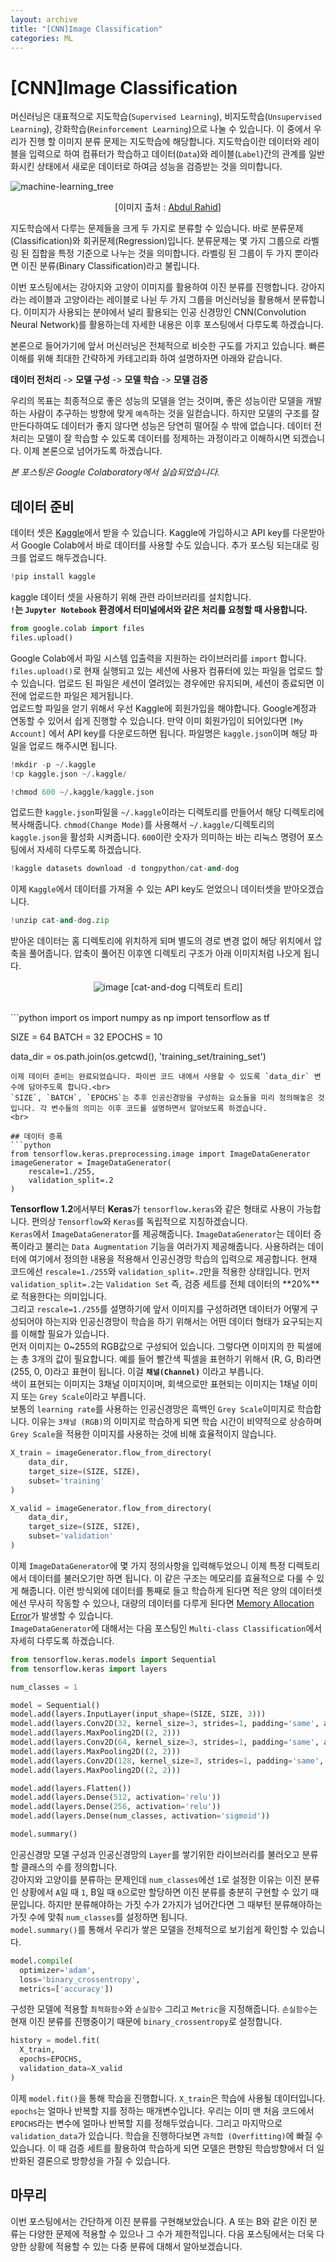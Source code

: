 ```yaml
---
layout: archive
title: "[CNN]Image Classification"
categories: ML
---
```


<!-- Cat vs Dog, Data Augmentation, Adversarial Attack -->

# [CNN]Image Classification
머신러닝은 대표적으로 지도학습(`Supervised Learning`), 비지도학습(`Unsupervised Learning`), 강화학습(`Reinforcement Learning`)으로 나눌 수 있습니다. 이 중에서 우리가 진행 할 이미지 분류 문제는 지도학습에 해당합니다. 지도학습이란 데이터와 레이블을 입력으로 하여 컴퓨터가 학습하고 데이터(`Data`)와 레이블(`Label`)간의 관계를 일반화시킨 상태에서 새로운 데이터로 하여금 성능을 검증받는 것을 의미합니다.

![machine-learning_tree](https://user-images.githubusercontent.com/39876295/123266015-9504c480-d536-11eb-97c6-25eb5add3fca.png)

<center>

[이미지 출처 : [Abdul Rahid](https://www.slideshare.net/awahid/big-data-and-machine-learning-for-businesses)]
</center>

지도학습에서 다루는 문제들을 크게 두 가지로 분류할 수 있습니다. 바로 분류문제(Classification)와 회귀문제(Regression)입니다. 분류문제는 몇 가지 그룹으로 라벨링 된 집합을 특정 기준으로 나누는 것을 의미합니다. 라벨링 된 그룹이 두 가지 뿐이라면 이진 분류(Binary Classification)라고 불립니다.

이번 포스팅에서는 강아지와 고양이 이미지를 활용하여 이진 분류를 진행합니다. 강아지라는 레이블과 고양이라는 레이블로 나뉜 두 가지 그룹을 머신러닝을 활용해서 분류합니다. 이미지가 사용되는 분야에서 널리 활용되는 인공 신경망인 CNN(Convolution Neural Network)를 활용하는데 자세한 내용은 이후 포스팅에서 다루도록 하겠습니다.

본론으로 들어가기에 앞서 머신러닝은 전체적으로 비슷한 구도를 가지고 있습니다. 빠른 이해를 위해 최대한 간략하게 카테고리화 하여 설명하자면 아래와 같습니다.

**데이터 전처리** -> **모델 구성** -> **모델 학습** -> **모델 검증**

우리의 목표는 최종적으로 좋은 성능의 모델을 얻는 것이며, 좋은 성능이란 모델을 개발하는 사람이 추구하는 방향에 맞게 `예측`하는 것을 일컫습니다. 하지만 모델의 구조를 잘 만든다하여도 데이터가 좋지 않다면 성능은 당연히 떨어질 수 밖에 없습니다. 데이터 전처리는 모델이 잘 학습할 수 있도록 데이터를 정제하는 과정이라고 이해하시면 되겠습니다. 이제 본론으로 넘어가도록 하겠습니다.

*본 포스팅은 Google Colaboratory에서 실습되었습니다.*

<!-- 가끔 403 forbidden이 뜨면 kaggle에서 대회에 참여하지 않아서 그런 것이다. -->

## 데이터 준비
데이터 셋은 [Kaggle](https://www.kaggle.com/shaunthesheep/microsoft-catsvsdogs-dataset)에서 받을 수 있습니다. Kaggle에 가입하시고 API key를 다운받아서 Google Colab에서 바로 데이터를 사용할 수도 있습니다. 추가 포스팅 되는대로 링크를 업로드 해두겠습니다.

```python
!pip install kaggle
```
kaggle 데이터 셋을 사용하기 위해 관련 라이브러리를 설치합니다. <br>
**`!`는 `Jupyter Notebook` 환경에서 터미널에서와 같은 처리를 요청할 때 사용합니다.**
<br>
```python
from google.colab import files
files.upload()
```
Google Colab에서 파일 시스템 입출력을 지원하는 라이브러리를 `import` 합니다. `files.upload()`로 현재 실행되고 있는 세션에 사용자 컴퓨터에 있는 파일을 업로드 할 수 있습니다. 업로드 된 파일은 세션이 열려있는 경우에만 유지되며, 세션이 종료되면 이전에 업로드한 파일은 제거됩니다.<br>
업로드할 파일을 얻기 위해서 우선 Kaggle에 회원가입을 해야합니다. Google계정과 연동할 수 있어서 쉽게 진행할 수 있습니다. 만약 이미 회원가입이 되어있다면 `[My Account]` 에서 API key를 다운로드하면 됩니다. 파일명은 `kaggle.json`이며 해당 파일을 업로드 해주시면 됩니다.
<br>

```python
!mkdir -p ~/.kaggle
!cp kaggle.json ~/.kaggle/

!chmod 600 ~/.kaggle/kaggle.json
```
업로드한 `kaggle.json`파일을 `~/.kaggle`이라는 디렉토리를 만들어서 해당 디렉토리에 복사해줍니다. `chmod(Change Mode)`를 사용해서 `~/.kaggle/`디렉토리의 `kaggle.json`을 활성화 시켜줍니다. `600`이란 숫자가 의미하는 바는 리눅스 명령어 포스팅에서 자세히 다루도록 하겠습니다.
<br>

```python
!kaggle datasets download -d tongpython/cat-and-dog
```
이제 `Kaggle`에서 데이터를 가져올 수 있는 API key도 얻었으니 데이터셋을 받아오겠습니다.
<br>

```python
!unzip cat-and-dog.zip
```
받아온 데이터는 홈 디렉토리에 위치하게 되며 별도의 경로 변경 없이 해당 위치에서 압축을 풀어줍니다. 압축이 풀어진 이후엔 디렉토리 구조가 아래 이미지처럼 나오게 됩니다.
<center>

![image](https://user-images.githubusercontent.com/39876295/123631671-fa67f680-d851-11eb-9d27-d8a4f14c0c67.png)
[cat-and-dog 디렉토리 트리]
</center>

<br>
```python
import os
import numpy as np
import tensorflow as tf

SIZE = 64
BATCH = 32
EPOCHS = 10

data_dir = os.path.join(os.getcwd(), 'training_set/training_set')
```
이제 데이터 준비는 완료되었습니다. 파이썬 코드 내에서 사용할 수 있도록 `data_dir` 변수에 담아주도록 합니다.<br>
`SIZE`, `BATCH`, `EPOCHS`는 추후 인공신경망을 구성하는 요소들을 미리 정의해놓은 것 입니다. 각 변수들의 의미는 이후 코드를 설명하면서 알아보도록 하겠습니다.
<br>

## 데이터 증폭
```python
from tensorflow.keras.preprocessing.image import ImageDataGenerator
imageGenerator = ImageDataGenerator(
    rescale=1./255,
    validation_split=.2
)
```
**Tensorflow 1.2**에서부터 **Keras**가 `tensorflow.keras`와 같은 형태로 사용이 가능합니다. 편의상 `Tensorflow`와 `Keras`를 독립적으로 지칭하겠습니다. <br>
`Keras`에서 `ImageDataGenerator`를 제공해줍니다. `ImageDataGenerator`는 데이터 증폭이라고 불리는 `Data Augmentation` 기능을 여러가지 제공해줍니다. 사용하려는 데이터에 여기에서 정의한 내용을 적용해서 인공신경망 학습의 입력으로 제공합니다. 현재 코드에선 `rescale=1./255`와 `validation_split=.2`만을 적용한 상태입니다. 먼저 `validation_split=.2`는 `Validation Set` 즉, 검증 세트를 전체 데이터의 **20%**로 적용한다는 의미입니다. <br>
그리고 `rescale=1./255`를 설명하기에 앞서 이미지를 구성하려면 데이터가 어떻게 구성되어야 하는지와 인공신경망이 학습을 하기 위해서는 어떤 데이터 형태가 요구되는지를 이해할 필요가 있습니다.<br>
먼저 이미지는 0~255의 RGB값으로 구성되어 있습니다. 그렇다면 이미지의 한 픽셀에는 총 3개의 값이 필요합니다. 예를 들어 빨간색 픽셀을 표현하기 위해서 (R, G, B)라면 (255, 0, 0)라고 표현이 됩니다. 이걸 **`채널(Channel)`** 이라고 부릅니다.<br>
색이 표현되는 이미지는 3채널 이미지이며, 회색으로만 표현되는 이미지는 1채널 이미지 또는 `Grey Scale`이라고 부릅니다.<br>
보통의 `learning rate`를 사용하는 인공신경망은 흑백인 `Grey Scale`이미지로 학습합니다. 이유는 `3채널 (RGB)`의 이미지로 학습하게 되면 학습 시간이 비약적으로 상승하며 `Grey Scale`을 적용한 이미지를 사용하는 것에 비해 효율적이지 않습니다.
<br>

```python
X_train = imageGenerator.flow_from_directory(
    data_dir,
    target_size=(SIZE, SIZE),
    subset='training'
)

X_valid = imageGenerator.flow_from_directory(
    data_dir,
    target_size=(SIZE, SIZE),
    subset='validation'
)
```
이제 `ImageDataGenerator`에 몇 가지 정의사항을 입력해두었으니 이제 특정 디렉토리에서 데이터를 불러오기만 하면 됩니다. 이 같은 구조는 메모리를 효율적으로 다룰 수 있게 해줍니다. 이런 방식외에 데이터를 통째로 들고 학습하게 된다면 적은 양의 데이터셋에선 무사히 작동할 수 있으나, 대량의 데이터를 다루게 된다면 [Memory Allocation Error](https://stackoverflow.com/questions/60487683/why-am-i-getting-memory-allocation-error-even-on-batch-size-1)가 발생할 수 있습니다.<br>
`ImageDataGenerator`에 대해서는 다음 포스팅인 `Multi-class Classification`에서 자세히 다루도록 하겠습니다.
<br>

```python
from tensorflow.keras.models import Sequential
from tensorflow.keras import layers

num_classes = 1

model = Sequential()
model.add(layers.InputLayer(input_shape=(SIZE, SIZE, 3)))
model.add(layers.Conv2D(32, kernel_size=3, strides=1, padding='same', activation='relu'))
model.add(layers.MaxPooling2D((2, 2)))
model.add(layers.Conv2D(64, kernel_size=3, strides=1, padding='same', activation='relu'))
model.add(layers.MaxPooling2D((2, 2)))
model.add(layers.Conv2D(128, kernel_size=3, strides=1, padding='same', activation='relu'))
model.add(layers.MaxPooling2D((2, 2)))

model.add(layers.Flatten())
model.add(layers.Dense(512, activation='relu'))
model.add(layers.Dense(256, activation='relu'))
model.add(layers.Dense(num_classes, activation='sigmoid'))

model.summary()
```
인공신경망 모델 구성과 인공신경망의 `Layer`를 쌓기위한 라이브러리를 불러오고 분류할 클래스의 수를 정의합니다.<br>
강아지와 고양이를 분류하는 문제인데 `num_classes`에선 `1`로 설정한 이유는 이진 분류인 상황에서 `A`일 때 `1`, B일 때 `0`으로만 할당하면 이진 분류를 충분히 구현할 수 있기 때문입니다. 하지만 분류해야하는 가짓 수가 2가지가 넘어간다면 그 때부턴 분류해야하는 가짓 수에 맞춰 `num_classes`를 설정하면 됩니다.<br>
`model.summary()`를 통해서 우리가 쌓은 모델을 전체적으로 보기쉽게 확인할 수 있습니다.
<br>

```python
model.compile(
  optimizer='adam',
  loss='binary_crossentropy',
  metrics=['accuracy'])
```
구성한 모델에 적용할 `최적화함수`와 `손실함수` 그리고 `Metric`을 지정해줍니다. `손실함수`는 현재 이진 분류를 진행중이기 때문에 `binary_crossentropy`로 설정합니다.
<br>

```python
history = model.fit(
  X_train,
  epochs=EPOCHS,
  validation_data=X_valid
)
```
이제 `model.fit()`을 통해 학습을 진행합니다. `X_train`은 학습에 사용될 데이터입니다. `epochs`는 얼마나 반복할 지를 정하는 매개변수입니다. 우리는 이미 맨 처음 코드에서 `EPOCHS`라는 변수에 얼마나 반복할 지를 정해두었습니다. 그리고 마지막으로 `validation_data`가 있습니다. 학습을 진행하다보면 `과적합 (Overfitting)`에 빠질 수 있습니다. 이 때 검증 세트를 활용하여 학습하게 되면 모델은 편향된 학습방향에서 더 일반화된 결론으로 방향성을 가질 수 있습니다.

## 마무리
이번 포스팅에서는 간단하게 이진 분류를 구현해보았습니다. A 또는 B와 같은 이진 분류는 다양한 문제에 적용할 수 있으나 그 수가 제한적입니다. 다음 포스팅에서는 더욱 다양한 상황에 적용할 수 있는 다중 분류에 대해서 알아보겠습니다.
